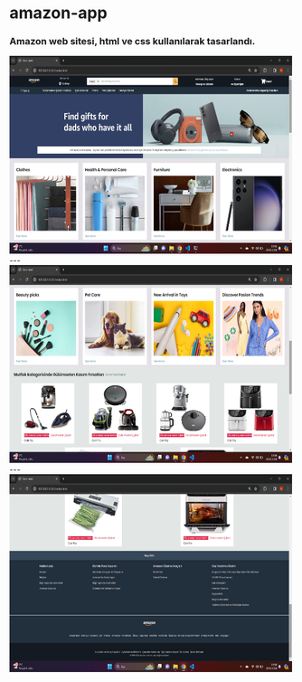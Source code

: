 # amazon-app
 
 ### Amazon web sitesi, html ve css kullanılarak tasarlandı.
 
<div>
<img src="./screens/screen1.png" alt="Screen1" width="500" height="350"/>
</div>
---
<div>
<img src="./screens/screen2.png" alt="Screen2" width="500" height="350"/>
</div>
---
<div>
<img src="./screens/screen3.png" alt="Screen3" width="500" height="350"/>
</div>